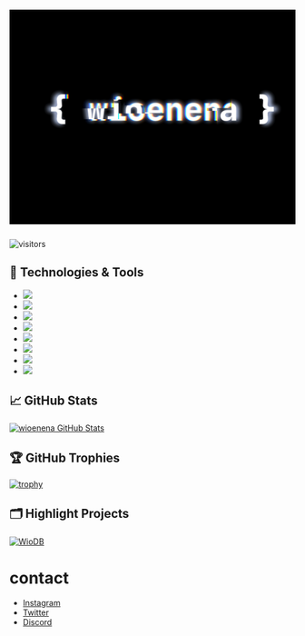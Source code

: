 <h1 align="center">
    <img src="./wioenena.gif" alt="wioenena"/>
</h1>

![visitors](https://visitor-badge.laobi.icu/badge?page_id=wioenena-q.wioenena-q)



## 🔧 Technologies & Tools
- ![](https://img.shields.io/badge/OS-Linux-black?style=flat-square&logo=linux&logoColor=black)
- ![](https://img.shields.io/badge/Editor-VHEditor-brightgreen?style=flat-square&logo=visual-studio-code&logoColor=brightgreen)
- ![](https://img.shields.io/badge/Code-JavaScript-black?style=flat-square&logo=javascript&logoColor=cyan)
- ![](https://img.shields.io/badge/Code-Python-black?style=flat-square&logo=python&logoColor=magenta)
- ![](https://img.shields.io/badge/Code-Java-black?style=flat-square&logo=java&logoColor=yellow)
- ![](https://img.shields.io/badge/Code-CS-black?style=flat-square&logo=c-sharp&logoColor=blue)
- ![](https://img.shields.io/badge/Tools-MySql-black?style=flat-square&logo=mysql&logoColor=white)
- ![](https://img.shields.io/badge/Tools-MongoDB-black?style=flat-square&logo=mongodb&logoColor=brightgreen)

## &#x1f4c8; GitHub Stats
<a href="https://github.com/wioenena-q/wioenena-q">
  <img align="center" src="https://github-readme-stats.vercel.app/api/top-langs/?username=wioenena-q&hide=c%2B%2B,c,html&title_color=d6826d&text_color=FF00FF&icon_color=6aa6f8&bg_color=0e1116" alt="wioenena GitHub Stats" />
</a>


## 🏆 GitHub Trophies
[![trophy](https://github-profile-trophy.vercel.app/?username=wioenena-q&theme=dracula&column=7)](https://github.com/ryo-ma/github-profile-trophy)



## 🗂️ Highlight Projects


<a href="https://github.com/wioenena-q/JS-WioDB">
  <img align="center" src="https://github-readme-stats.vercel.app/api/pin/?username=wioenena-q&repo=JS-WioDB&show_icons=true&line_height=27&title_color=6aa6f8&text_color=8a919a&icon_color=6aa6f8&bg_color=0e1116" alt="WioDB" />
</a>

# contact
- [Instagram](https://instagram.com/wioenena.q)
- [Twitter](https://twitter.com/wioenena)
- [Discord](https://discord.gg/BwyEkW4Qax)